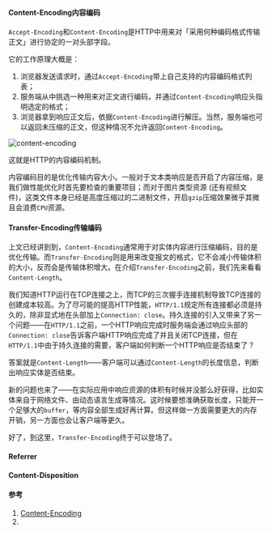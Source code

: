 #### Content-Encoding内容编码
`Accept-Encoding`和`Content-Encoding`是HTTP中用来对「采用何种编码格式传输正文」进行协定的一对头部字段。

它的工作原理大概是：
1. 浏览器发送请求时，通过`Accept-Encoding`带上自己支持的内容编码格式列表；
2. 服务端从中挑选一种用来对正文进行编码，并通过`Content-Encoding`响应头指明选定的格式；
3. 浏览器拿到响应正文后，依据`Content-Encoding`进行解压。当然，服务端也可以返回未压缩的正文，但这种情况不允许返回`Content-Encoding`。

![content-encoding](https://pic.downk.cc/item/5f1037ea14195aa594a9017a.jpg)

这就是HTTP的内容编码机制。

内容编码目的是优化传输内容大小。一般对于文本类响应是否开启了内容压缩，是我们做性能优化时首先要检查的重要项目；而对于图片类型资源 (还有视频文件)，这类文件本身已经是高度压缩过的二进制文件，开启`gzip`压缩效果微乎其微且会浪费`CPU`资源。

#### Transfer-Encoding传输编码
上文已经讲到到，`Content-Encoding`通常用于对实体内容进行压缩编码，目的是优化传输。而`Transfer-Encoding`则是用来改变报文的格式，它不会减小传输体积的大小，反而会是传输体积增大。在介绍`Transfer-Encoding`之前，我们先来看看`Content-Length`。

我们知道HTTP运行在TCP连接之上，而TCP的三次握手连接机制导致TCP连接的创建成本较高。为了尽可能的提高HTTP性能，`HTTP/1.1`规定所有连接都必须是持久的，除非显式地在头部加上`Connection: close`。持久连接的引入又带来了另一个问题——在`HTTP/1.1`之前，一个HTTP响应完成时服务端会通过响应头部的`Connection: close`告诉客户端HTTP响应完成了并且关闭TCP连接，但在`HTTP/1.1`中由于持久连接的需要，客户端如何判断一个HTTP响应是否结束了？

答案就是`Content-Length`——客户端可以通过`Content-Length`的长度信息，判断出响应实体是否结束。

新的问题也来了——在实际应用中响应资源的体积有时候并没那么好获得，比如实体来自于网络文件、由动态语言生成等情况。这时候要想准确获取长度，只能开一个足够大的`buffer`，等内容全部生成好再计算。但这样做一方面需要更大的内存开销，另一方面也会让客户端等更久。

好了，到这里，`Transfer-Encoding`终于可以登场了。

#### Referrer

#### Content-Disposition

#### 参考
1. [Content-Encoding](https://developer.mozilla.org/en-US/docs/Web/HTTP/Headers/Content-Encoding)
2. []()
